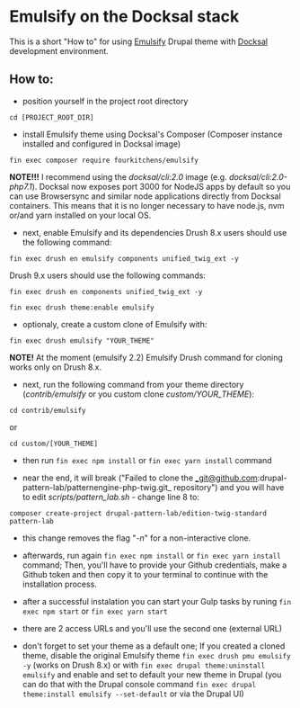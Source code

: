 # Emulsify on the Docksal stack

This is a short "How to" for using [Emulsify](https://github.com/fourkitchens/emulsify) Drupal theme with [Docksal](https://github.com/docksal/docksal) development environment.

## How to:

- position yourself in the project root directory

`cd [PROJECT_ROOT_DIR]`

- install Emulsify theme using Docksal's Composer (Composer instance installed and configured in Docksal image)

`fin exec composer require fourkitchens/emulsify`

**NOTE!!!**
I recommend using the _docksal/cli:2.0_ image (e.g. _docksal/cli:2.0-php7.1_).
Docksal now exposes port 3000 for NodeJS apps by default so you can use Browsersync and similar node applications directly from Docksal containers. This means that it is no longer necessary to have node.js, nvm or/and yarn installed on your local OS. 

- next, enable Emulsify and its dependencies
Drush 8.x users should use the following command:

`fin exec drush en emulsify components unified_twig_ext -y`

Drush 9.x users should use the following commands:

`fin exec drush en components unified_twig_ext -y`

`fin exec drush theme:enable emulsify`

- optionaly, create a custom clone of Emulsify with:

`fin exec drush emulsify "YOUR_THEME"`

**NOTE!** At the moment (emulsify 2.2) Emulsify Drush command for cloning works only on Drush 8.x. 

- next, run the following command from your theme directory (_contrib/emulsify_ or you custom clone _custom/YOUR_THEME_):

`cd contrib/emulsify`

or

`cd custom/[YOUR_THEME]`

- then run `fin exec npm install` or `fin exec yarn install` command

- near the end, it will break ("Failed to clone the _git@github.com:drupal-pattern-lab/patternengine-php-twig.git_ repository") and you will have to edit _scripts/pattern_lab.sh_ - change line 8 to:

`composer create-project drupal-pattern-lab/edition-twig-standard pattern-lab`

- this change removes the flag "_-n_" for a non-interactive clone. 

- afterwards, run again `fin exec npm install` or `fin exec yarn install` command; Then, you'll have to provide your Github credentials, make a Github token and then copy it to your terminal to continue with the installation process.

- after a successful instalation you can start your Gulp tasks by runing `fin exec npm start` or `fin exec yarn start`

- there are 2 access URLs and you'll use the second one (external URL)

- don't forget to set your theme as a default one; If you created a cloned theme, disable the original Emulsify theme `fin exec drush pmu emulsify -y` (works on Drush 8.x) or with
`fin exec drupal theme:uninstall emulsify` and enable and set to default your new theme in Drupal 
(you can do that with the Drupal console command 
`fin exec drupal theme:install emulsify --set-default` or via the Drupal UI)

